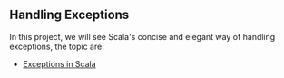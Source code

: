 Handling Exceptions
---------------------------------
In this project, we will see Scala's concise and elegant way of handling exceptions, the topic are:

* [Exceptions in Scala](https://github.com/robsonoduarte/learn-scala/blob/master/pragmatic-scala/handling-exceptions/src/main/scala/br/com/mystudies/scala/ExceptionsInScala.scala)
